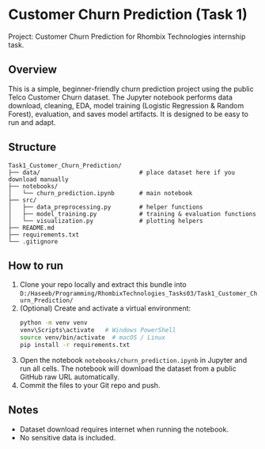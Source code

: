 # Customer Churn Prediction (Task 1)
Project: Customer Churn Prediction for Rhombix Technologies internship task.

## Overview
This is a simple, beginner-friendly churn prediction project using the public Telco Customer Churn dataset.
The Jupyter notebook performs data download, cleaning, EDA, model training (Logistic Regression & Random Forest),
evaluation, and saves model artifacts. It is designed to be easy to run and adapt.

## Structure
```
Task1_Customer_Churn_Prediction/
├── data/                            # place dataset here if you download manually
├── notebooks/
│   └── churn_prediction.ipynb       # main notebook
├── src/
│   ├── data_preprocessing.py        # helper functions
│   ├── model_training.py            # training & evaluation functions
│   └── visualization.py             # plotting helpers
├── README.md
├── requirements.txt
└── .gitignore
```

## How to run
1. Clone your repo locally and extract this bundle into `D:/Haseeb/Programming/RhombixTechnologies_Tasks03/Task1_Customer_Churn_Prediction/`
2. (Optional) Create and activate a virtual environment:
   ```bash
   python -m venv venv
   venv\Scripts\activate   # Windows PowerShell
   source venv/bin/activate  # macOS / Linux
   pip install -r requirements.txt
   ```
3. Open the notebook `notebooks/churn_prediction.ipynb` in Jupyter and run all cells.
   The notebook will download the dataset from a public GitHub raw URL automatically.
4. Commit the files to your Git repo and push.

## Notes
- Dataset download requires internet when running the notebook.
- No sensitive data is included.
